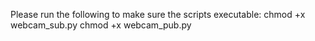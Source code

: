 Please run the following to make sure the scripts executable:
chmod +x webcam_sub.py
chmod +x webcam_pub.py
